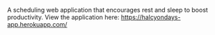 A scheduling web application that encourages rest and sleep to boost productivity.
View the application here: https://halcyondays-app.herokuapp.com/
